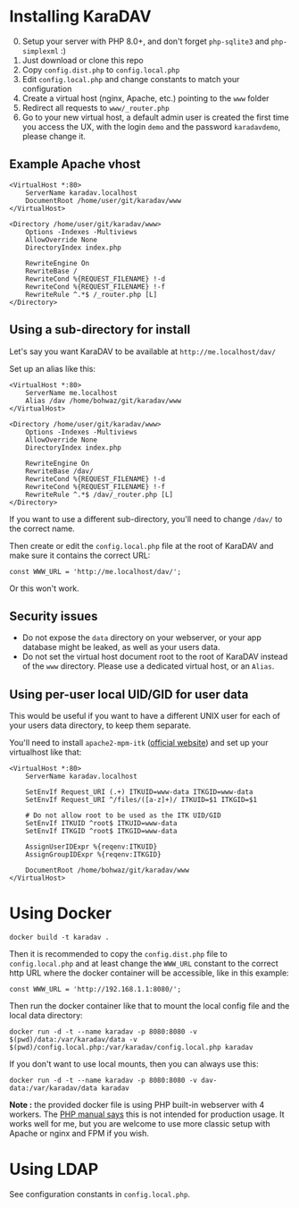 # Installing KaraDAV

0. Setup your server with PHP 8.0+, and don't forget `php-sqlite3` and `php-simplexml` :)
1. Just download or clone this repo
2. Copy `config.dist.php` to `config.local.php`
3. Edit `config.local.php` and change constants to match your configuration
4. Create a virtual host (nginx, Apache, etc.) pointing to the `www` folder
5. Redirect all requests to `www/_router.php`
6. Go to your new virtual host, a default admin user is created the first time you access the UX, with the login `demo` and the password `karadavdemo`, please change it.

## Example Apache vhost

```
<VirtualHost *:80>
	ServerName karadav.localhost
	DocumentRoot /home/user/git/karadav/www
</VirtualHost>

<Directory /home/user/git/karadav/www>
	Options -Indexes -Multiviews
	AllowOverride None
	DirectoryIndex index.php

	RewriteEngine On
	RewriteBase /
	RewriteCond %{REQUEST_FILENAME} !-d
	RewriteCond %{REQUEST_FILENAME} !-f
	RewriteRule ^.*$ /_router.php [L]
</Directory>
```

## Using a sub-directory for install

Let's say you want KaraDAV to be available at `http://me.localhost/dav/`

Set up an alias like this:

```
<VirtualHost *:80>
	ServerName me.localhost
	Alias /dav /home/bohwaz/git/karadav/www
</VirtualHost>

<Directory /home/user/git/karadav/www>
	Options -Indexes -Multiviews
	AllowOverride None
	DirectoryIndex index.php

	RewriteEngine On
	RewriteBase /dav/
	RewriteCond %{REQUEST_FILENAME} !-d
	RewriteCond %{REQUEST_FILENAME} !-f
	RewriteRule ^.*$ /dav/_router.php [L]
</Directory>
```

If you want to use a different sub-directory, you'll need to change `/dav/` to the correct name.

Then create or edit the `config.local.php` file at the root of KaraDAV and make sure it contains the correct URL:

```
const WWW_URL = 'http://me.localhost/dav/';
```

Or this won't work.

## Security issues

* Do not expose the `data` directory on your webserver, or your app database might be leaked, as well as your users data.
* Do not set the virtual host document root to the root of KaraDAV instead of the `www` directory. Please use a dedicated virtual host, or an `Alias`.

## Using per-user local UID/GID for user data

This would be useful if you want to have a different UNIX user for each of your users data directory, to keep them separate.

You'll need to install `apache2-mpm-itk` ([official website](http://mpm-itk.sesse.net)) and set up your virtualhost like that:

```
<VirtualHost *:80>
	ServerName karadav.localhost

	SetEnvIf Request_URI (.+) ITKUID=www-data ITKGID=www-data
	SetEnvIf Request_URI ^/files/([a-z]+)/ ITKUID=$1 ITKGID=$1

	# Do not allow root to be used as the ITK UID/GID
	SetEnvIf ITKUID ^root$ ITKUID=www-data
	SetEnvIf ITKGID ^root$ ITKGID=www-data

	AssignUserIDExpr %{reqenv:ITKUID}
	AssignGroupIDExpr %{reqenv:ITKGID}

	DocumentRoot /home/bohwaz/git/karadav/www
</VirtualHost>
```

# Using Docker

```
docker build -t karadav .
```

Then it is recommended to copy the `config.dist.php` file to `config.local.php` and at least change the `WWW_URL` constant to the correct http URL where the docker container will be accessible, like in this example:

```
const WWW_URL = 'http://192.168.1.1:8080/';
```

Then run the docker container like that to mount the local config file and the local data directory:

```
docker run -d -t --name karadav -p 8080:8080 -v $(pwd)/data:/var/karadav/data -v $(pwd)/config.local.php:/var/karadav/config.local.php karadav
```

If you don't want to use local mounts, then you can always use this:

```
docker run -d -t --name karadav -p 8080:8080 -v dav-data:/var/karadav/data karadav
```

**Note :** the provided docker file is using PHP built-in webserver with 4 workers. The [PHP manual says](https://www.php.net/manual/en/features.commandline.webserver.php) this is not intended for production usage. It works well for me, but you are welcome to use more classic setup with Apache or nginx and FPM if you wish.

# Using LDAP

See configuration constants in `config.local.php`.
